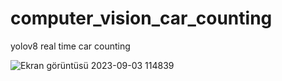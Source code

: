 # computer_vision_car_counting
yolov8 real time car counting


![Ekran görüntüsü 2023-09-03 114839](https://github.com/VelatDicleli/computer_vision_car_counting/assets/121879300/1926f38e-b152-4106-b01f-d3f59f71a2b5)
